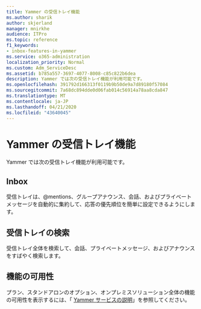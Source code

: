 ```yaml
---
title: Yammer の受信トレイ機能
ms.author: sharik
author: skjerland
manager: mnirkhe
audience: ITPro
ms.topic: reference
f1_keywords:
- inbox-features-in-yammer
ms.service: o365-administration
localization_priority: Normal
ms.custom: Adm_ServiceDesc
ms.assetid: b785a557-3697-4077-8008-c85c822b6dea
description: Yammer では次の受信トレイ機能が利用可能です。
ms.openlocfilehash: 391792d166313f0119b9b50de9a7d89180f57084
ms.sourcegitcommit: 7a68dc894dde0d06fab014c56914a78aa8cda847
ms.translationtype: MT
ms.contentlocale: ja-JP
ms.lasthandoff: 04/21/2020
ms.locfileid: "43640045"
---
```

# <a name="inbox-features-in-yammer"></a>Yammer の受信トレイ機能

Yammer では次の受信トレイ機能が利用可能です。
  
## <a name="inbox"></a>Inbox

受信トレイは、@mentions、グループアナウンス、会話、およびプライベートメッセージを自動的に集約して、応答の優先順位を簡単に設定できるようにします。
  
## <a name="inbox-search"></a>受信トレイの検索

受信トレイ全体を検索して、会話、プライベートメッセージ、およびアナウンスをすばやく検索します。
  
## <a name="feature-availability"></a>機能の可用性

プラン、スタンドアロンのオプション、オンプレミスソリューション全体の機能の可用性を表示するには、「 [Yammer サービスの説明](yammer-service-description.md)」を参照してください。
  

